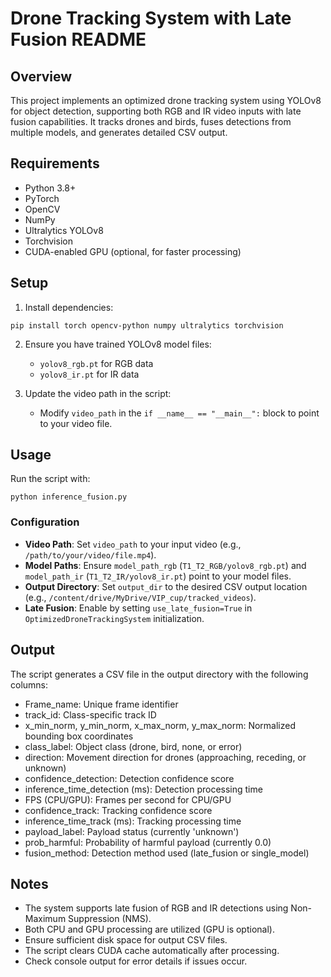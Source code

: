 # Drone Tracking System with Late Fusion README

## Overview
This project implements an optimized drone tracking system using YOLOv8 for object detection, supporting both RGB and IR video inputs with late fusion capabilities. It tracks drones and birds, fuses detections from multiple models, and generates detailed CSV output.

## Requirements
- Python 3.8+
- PyTorch
- OpenCV
- NumPy
- Ultralytics YOLOv8
- Torchvision
- CUDA-enabled GPU (optional, for faster processing)

## Setup
1. Install dependencies:
```
pip install torch opencv-python numpy ultralytics torchvision
```

2. Ensure you have trained YOLOv8 model files:
   - `yolov8_rgb.pt` for RGB data
   - `yolov8_ir.pt` for IR data

3. Update the video path in the script:
   - Modify `video_path` in the `if __name__ == "__main__":` block to point to your video file.

## Usage
Run the script with:
```
python inference_fusion.py
```

### Configuration
- **Video Path**: Set `video_path` to your input video (e.g., `/path/to/your/video/file.mp4`).
- **Model Paths**: Ensure `model_path_rgb` (`T1_T2_RGB/yolov8_rgb.pt`) and `model_path_ir` (`T1_T2_IR/yolov8_ir.pt`) point to your model files.
- **Output Directory**: Set `output_dir` to the desired CSV output location (e.g., `/content/drive/MyDrive/VIP_cup/tracked_videos`).
- **Late Fusion**: Enable by setting `use_late_fusion=True` in `OptimizedDroneTrackingSystem` initialization.

## Output
The script generates a CSV file in the output directory with the following columns:
- Frame_name: Unique frame identifier
- track_id: Class-specific track ID
- x_min_norm, y_min_norm, x_max_norm, y_max_norm: Normalized bounding box coordinates
- class_label: Object class (drone, bird, none, or error)
- direction: Movement direction for drones (approaching, receding, or unknown)
- confidence_detection: Detection confidence score
- inference_time_detection (ms): Detection processing time
- FPS (CPU/GPU): Frames per second for CPU/GPU
- confidence_track: Tracking confidence score
- inference_time_track (ms): Tracking processing time
- payload_label: Payload status (currently 'unknown')
- prob_harmful: Probability of harmful payload (currently 0.0)
- fusion_method: Detection method used (late_fusion or single_model)

## Notes
- The system supports late fusion of RGB and IR detections using Non-Maximum Suppression (NMS).
- Both CPU and GPU processing are utilized (GPU is optional).
- Ensure sufficient disk space for output CSV files.
- The script clears CUDA cache automatically after processing.
- Check console output for error details if issues occur.
